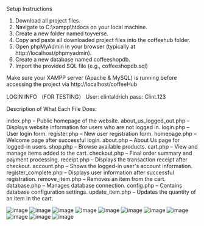 Setup Instructions
1. Download all project files.
2. Navigate to C:\xampp\htdocs on your local machine.
3. Create a new folder named toyverse.
4. Copy and paste all downloaded project files into the coffeehub folder.
5. Open phpMyAdmin in your browser (typically at http://localhost/phpmyadmin).
6. Create a new database named coffeeshopdb.
7. Import the provided SQL file (e.g., coffeeshopdb.sql) 

Make sure your XAMPP server (Apache & MySQL) is running before accessing the project via http://localhost/coffeeHub

LOGIN INFO （FOR TESTING）
User: clintaldrich pass: Clint.123

Description of What Each File Does:

index.php – Public homepage of the website.
about_us_logged_out.php – Displays website information for users who are not logged in.
login.php – User login form.
register.php – New user registration form.
homepage.php – Welcome page after successful login.
about.php – About Us page for logged-in users.
shop.php – Browse available products.
cart.php – View and manage items added to the cart.
checkout.php – Final order summary and payment processing.
receipt.php – Displays the transaction receipt after checkout.
account.php – Shows the logged-in user's account information.
register_complete.php – Displays user information after successful registration.
remove_item.php – Removes an item from the cart.
database.php – Manages database connection.
config.php – Contains database configuration settings.
update_item.php – Updates the quantity of an item in the cart.

![image](https://github.com/user-attachments/assets/f0882b4e-4f68-4bc0-8146-576db0f69e93)
![image](https://github.com/user-attachments/assets/3c37b6e0-85b5-4fc1-878e-59df0a684332)
![image](https://github.com/user-attachments/assets/fbd86a1f-e561-4d4c-afd3-d3f101fb4072)
![image](https://github.com/user-attachments/assets/b33c3ac1-f7a1-4cf9-ad83-545935b5bc95)
![image](https://github.com/user-attachments/assets/e15b8d00-86f6-44bc-bdcb-430537ab6550)
![image](https://github.com/user-attachments/assets/93e24104-9ae6-43c3-be7d-e86406549594)
![image](https://github.com/user-attachments/assets/829a2437-da75-4c51-b4ea-e6c06d4d363d)
![image](https://github.com/user-attachments/assets/998e690f-3b2c-472f-bdc2-e9298dbe8d1b)
![image](https://github.com/user-attachments/assets/cf4e9c4f-4e8a-4352-9533-5c756cb35d2b)
![image](https://github.com/user-attachments/assets/88998f0a-7626-48d6-8f48-33d3fe20694e)
![image](https://github.com/user-attachments/assets/21fa0057-c243-4d3e-86b8-8ea156d174db)












